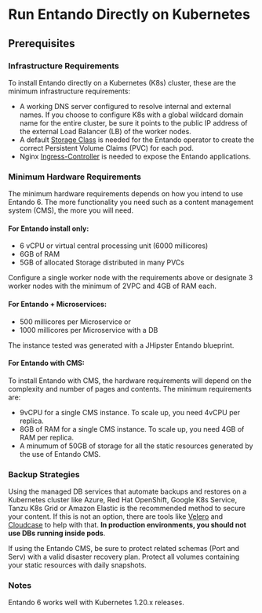 # Run Entando Directly on Kubernetes

## Prerequisites

### Infrastructure Requirements

To install Entando directly on a Kubernetes (K8s) cluster, these are the minimum infrastructure requirements:

- A working DNS server configured to resolve internal and external names. If you choose to configure K8s with a global wildcard domain name for the entire cluster, be sure it points to the public IP address of the external Load Balancer (LB) of the worker nodes.
- A default [Storage Class](https://kubernetes.io/docs/concepts/storage/storage-classes/) is needed for the Entando operator to create the correct Persistent Volume Claims (PVC) for each pod.
- Nginx [Ingress-Controller](https://kubernetes.github.io/ingress-nginx/deploy/) is needed to expose the Entando applications.

### Minimum Hardware Requirements

The minimum hardware requirements depends on how you intend to use Entando 6. The more functionality you need such as a content management system (CMS), the more you will need.
#### For Entando install only:

- 6 vCPU or virtual central processing unit  (6000 millicores)
- 6GB of RAM
- 5GB of allocated Storage distributed in many PVCs

Configure a single worker node with the requirements above or designate 3 worker nodes with the minimum of 2VPC and 4GB of RAM each.

#### For Entando + Microservices:

- 500 millicores per Microservice or 
- 1000 millicores per Microservice with a DB

The instance tested was generated with a JHipster Entando blueprint.

#### For Entando with CMS: 

To install Entando with CMS, the hardware requirements will depend on the complexity and number of pages and contents. The minimum requirements are:

- 9vCPU for a single CMS instance. To scale up, you need 4vCPU per replica.
- 8GB of RAM for a single CMS instance. To scale up,  you need 4GB of RAM per replica.
- A minumum of 50GB of storage for all the static resources generated by the use of Entando CMS.

### Backup Strategies

Using the managed DB services that automate backups and restores on a Kubernetes cluster like Azure, Red Hat OpenShift, Google K8s Service, Tanzu K8s Grid or Amazon Elastic is the recommended method to secure your content. If this is not an option, there are tools like [Velero](https://velero.io/) and [Cloudcase](https://cloudcasa.io/) to help with that. **In production environments, you should not use DBs running inside pods**.

 If using the Entando CMS, be sure to protect related schemas (Port and Serv) with a valid disaster recovery plan. Protect all volumes containing your static resources with daily snapshots.

### Notes

Entando 6 works well with Kubernetes 1.20.x releases.